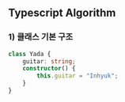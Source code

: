 ## Typescript Algorithm

### 1) 클래스 기본 구조
```typescript
class Yada {
    guitar: string;
    constructor() {
        this.guitar = "Inhyuk";
    }
}
```
